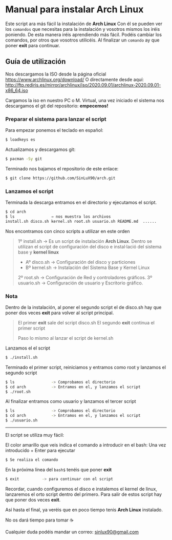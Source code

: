 # Manual para instalar Arch Linux

Este script ara más fácil la instalación de **Arch Linux**
Con él se pueden ver los `comandos` que necesitas para la instalación y vosotros mismos los iréis poniendo.
De esta manera iréis aprendiendo más fácil.
Podéis cambiar los comandos, por otros que vosotros utilicéis.
Al finalizar un `comando` ay que poner **exit** para continuar.

## Guía de utilización

Nos descargamos la ISO desde la página oficial https://www.archlinux.org/download/
O directamente desde aquí: http://ftp.rediris.es/mirror/archlinux/iso/2020.09.01/archlinux-2020.09.01-x86_64.iso

Cargamos la iso en nuestro PC o M. Virtual, una vez iniciado el sistema nos descargamos el git del repositorio:
**empecemos!**

### Preparar el sistema para lanzar el script

Para empezar ponemos el teclado en español:

```sh
$ loadkeys es
```

Actualizamos y descargamos git:

```sh
$ pacman -Sy git
```

Terminado nos bajamos el repositorio de este enlace:

```sh
$ git clone https://github.com/SinLuX90/arch.git
```

### Lanzamos el script

Terminada la descarga entramos en el directorio y ejecutamos el script.

```sh
$ cd arch
$ ls 				⇒ nos muestra los archivos
install.sh disco.sh kernel.sh root.sh usuario.sh README.md  ......
```

Nos encontramos con cinco scripts a utilizar en este orden

> 1º install.sh -> Es un script de instalación **Arch Linux**. Dentro se utilizan el script de configuración del disco e instal·lació del sistema base y **kernel linux**
>
> - Aº disco.sh -> Configuración del disco y particiones
> - Bº kernel.sh -> Instalación del Sistema Base y Kernel Linux
>
> 2º root.sh -> Configuración de Red y controladores gráficos.
> 3º usuario.sh -> Configuración de usuario y Escritorio gráfico.

### Nota

Dentro de la instalación, al poner el segundo script el de disco.sh hay que poner dos veces **exit** para volver al script principal.
> El primer **exit** sale del script disco.sh
> El segundo **exit** continua el primer script
>
> Paso lo mismo al lanzar el script de kernel.sh

Lanzamos el el script
```sh
$ ./install.sh
```
Terminado el primer script, reiniciamos y entramos como root
y lanzamos el segundo script
```sh
$ ls				-> Comprobamos el directorio
$ cd arch			-> Entramos en el, y lanzamos el script
$ ./root.sh
```
Al finalizar entramos como usuario y lanzamos el tercer script
```sh
$ ls				-> Comprobamos el directorio
$ cd arch			-> Entramos en el, y lanzamos el script
$ ./usuario.sh
```

---

El script se utiliza muy fácil:

El color amarillo que veis indica el comando a introducir en el bash:
Una vez introducido + Enter para ejecutar

```sh
$ Se realiza el comando
```

En la próxima línea del `bash$` tenéis que poner **exit**

```sh
$ exit 			-> para continuar con el script
```

Recordar, cuando configuremos el disco e instalemos el kernel de linux, lanzaremos el orto script dentro del primero.
Para salir de estos script hay que poner dos veces **exit**.

Así hasta el final, ya veréis que en poco tiempo tenis **Arch Linux** instalado.

No os dará tiempo para tomar :coffee:

Cualquier duda podéis mandar un correo: sinlux90@gmail.com

